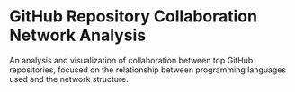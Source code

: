 GitHub Repository Collaboration Network Analysis
===

An analysis and visualization of collaboration between top GitHub repositories,
focused on the relationship between programming languages used and the network
structure.